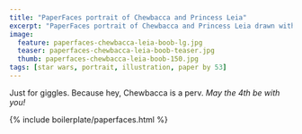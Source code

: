 ```yaml
---
title: "PaperFaces portrait of Chewbacca and Princess Leia"
excerpt: "PaperFaces portrait of Chewbacca and Princess Leia drawn with Paper by 53 on an iPad."
image: 
  feature: paperfaces-chewbacca-leia-boob-lg.jpg
  teaser: paperfaces-chewbacca-leia-boob-teaser.jpg
  thumb: paperfaces-chewbacca-leia-boob-150.jpg
tags: [star wars, portrait, illustration, paper by 53]
---
```


Just for giggles. Because hey, Chewbacca is a perv. *May the 4th be with you!*

{% include boilerplate/paperfaces.html %}